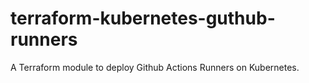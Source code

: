 # terraform-kubernetes-guthub-runners
A Terraform module to deploy Github Actions Runners on Kubernetes.
